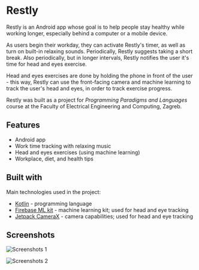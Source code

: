 
# Restly

Restly is an Android app whose goal is to help people stay healthy while working longer, especially behind a computer or a mobile device.

As users begin their workday, they can activate Restly's timer, as well as turn on built-in relaxing sounds. Periodically, Restly suggests taking a short break.
Also periodically, but in longer intervals, Restly notifies the user it's time for head and eyes exercise.

Head and eyes exercises are done by holding the phone in front of the user - this way, Restly can use the front-facing camera and machine learning to track the user's head and eyes, in order to track exercise progress.


Restly was built as a project for *Programming Paradigms and Languages* course at the Faculty of Electrical Engineering and Computing, Zagreb.
## Features

- Android app
- Work time tracking with relaxing music
- Head and eyes exercises (using machine learning)
- Workplace, diet, and health tips


## Built with

Main technologies used in the project:

- [Kotlin](https://kotlinlang.org) - programming language
- [Firebase ML kit](https://developers.google.com/ml-kit) - machine learning kit; used for head and eye tracking
- [Jetpack CameraX](https://developer.android.com/jetpack/androidx/releases/camera) - camera capabilities; used for head and eye tracking


## Screenshots

![Screenshots 1](https://res.cloudinary.com/filippavic/image/upload/v1645726134/Project%20screenshots/Restly/restly_mockup_1_vtwyzw.png)

![Screenshots 2](https://res.cloudinary.com/filippavic/image/upload/v1645726134/Project%20screenshots/Restly/restly_mockup_2_qhk3zf.png)

